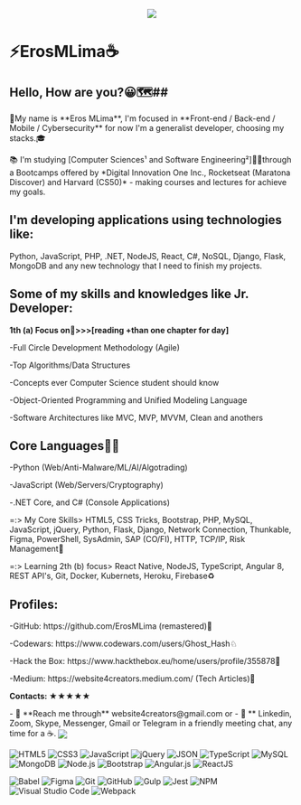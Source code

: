 <!-- Cover 
<p align="center">
	<img 
		alt=" " 
		loading="lazy" 
		src="./assets/Cover_GitHub.gif" 
		style="border-radius: 15px; box-shadow: 5px 5px 5px 5px rgba(0,0,0,.5);" 
		title="Eros MLima" 
	>
</p>  
#GoGoGo 🚀 🚀 🚀


<p align="center" >👨‍💻
    <img windth="470" src="https://blog.radware.com/wp-content/uploads/2020/06/traffic-juanjo-1536x768.jpg" style="width: 520px; height: 100px; margin: 0px;">
</p> 

-->


<p align="center">
    <img windth="470" src="https://i.pinimg.com/originals/30/b8/17/30b8174c6f1a07e0af9bcf41fec3a5f5.gif">
</p>

<h1>⚡️ErosMLima☕️</h1> 

## Hello, How are you?😀🗺️##
<p> </p>

<p>👨My name is **Eros MLima**, I'm focused in **Front-end / Back-end / Mobile / Cybersecurity** for now I'm a generalist developer, choosing my stacks.🎓</p>

<p>📚 I'm studying [Computer Sciences¹ and Software Engineering²]👨‍💻through a Bootcamps offered by *Digital Innovation One Inc., Rocketseat (Maratona Discover) and Harvard (CS50)* - making courses and lectures for achieve my goals. </p>

## I'm developing applications using technologies like:

<p>Python, JavaScript, PHP, .NET, NodeJS, React, C#, NoSQL, Django, Flask, MongoDB and any new technology that I need to finish my projects.</p>
<p> </p>

<!-- Skills -->

## Some of my skills and knowledges like Jr. Developer:

<!-- Skills -->
**1th (a) Focus on🎯>>>[reading +than one chapter for day]**
<p> </p>
<p>-Full Circle Development Methodology (Agile)</p>
<p>-Top Algorithms/Data Structures</p>
<p>-Concepts ever Computer Science student should know</p>
<p>-Object-Oriented Programming and Unified Modeling Language</p>
<p>-Software Architectures like MVC, MVP, MVVM, Clean and anothers</p>

<!-- Core Languages -->

## **Core Languages👨‍💻** ##
<p> </p>
<p>-Python (Web/Anti-Malware/ML/AI/Algotrading)</p>
<p>-JavaScript (Web/Servers/Cryptography)</p>
<p>-.NET Core, and C# (Console Applications)</p>
<p> </p>

<!-- Core Skills -->

<p> =:> My Core Skills> HTML5, CSS Tricks, Bootstrap, PHP, MySQL, JavaScript, jQuery, Python, Flask, Django, Network Connection, Thunkable, Figma, PowerShell, SysAdmin, SAP (CO/FI), HTTP, TCP/IP, Risk Management🐍</p>
<p> </p>

<!-- Learning -->

<p> =:> Learning 2th (b) focus> React Native, NodeJS, TypeScript, Angular 8, REST API's, Git, Docker, Kubernets, Heroku, Firebase♻️</p>


<!-- Extra Mile

<!--<p>Extra Mile (little researches), not my core skills yet:</p>-->

<!--<p>-Arch Linux, Kernel, NoSQL, Assembly, Go, Scala, Lisp, Regex, Swift🔰</p>-->
<!--<p>-Web and Mobile Frameworks, Ngnix, OracleDB, AWS, Azure, Apache Mesos, Terraform, Xampp, Redis</p>-->
<!--<p>-Xamarim, GatsbyJS, AdonisJS, MongoDB, Elastic, Ruby (Sinatra), Elixir (Phoenix), Rusty, Java (Kotlin)⚜️</p>-->
<!--<p>-DevOps, Tests QA, Pipelines, GitLab Ci, Jenkins CI, Continuous Integration, Continuous Inspection, Release🧪</p> -->

<p> </p>
<!-- Profiles-->

## Profiles:
<p>-GitHub: https://github.com/ErosMLima (remastered)🌟</p>
<p>-Codewars: https://www.codewars.com/users/Ghost_Hash♘</p>
<p>-Hack the Box: https://www.hackthebox.eu/home/users/profile/355878🕋</p>
<p>-Medium: https://website4creators.medium.com/ (Tech Articles)📝 </p>
<p> </p>
<!-- Contacts -->

**Contacts: ★★★★★**
<p> </p>
- 💬 **Reach me through** website4creators@gmail.com or
- 📲 ** Linkedin, Zoom, Skype, Messenger, Gmail or Telegram in a friendly meeting chat, any time for a ☕️.
<!-- Charts -->
<img src="https://github-readme-stats.vercel.app/api/top-langs/?username=ErosMLima&layout=compact&theme=jolly"
style="max-width:120%" align="center">
<p> </p>

<!-- Languages, libs and frameworks -->
<p align="left">
	<img alt="HTML5" src="https://img.shields.io/badge/-HTML-fff?style=plastic&logo=HTML5" title="HTML5" />
	<img alt="CSS3" src="https://img.shields.io/badge/-CSS-fff?style=plastic&logo=CSS3&logoColor=1572B6" title="CSS3" />
	<img alt="JavaScript" src="https://img.shields.io/badge/-JavaScript-fff?fff&style=plastic&logo=javascript&logoColor=f7ab00" title="JavaScript" />
	<img alt="jQuery" src="https://img.shields.io/badge/-jQuery-fff?style=plastic&logo=jquery&logoColor=4878a0" title="jQuery" />
	<img alt="JSON" src="https://img.shields.io/badge/-JSON-fff?style=plastic&logo=json&logoColor=1a1a1a" title="JSON" />
	<img alt="TypeScript" src="https://img.shields.io/badge/-TypeScript-fff?style=plastic&logo=typescript" title="TypeScript" />
	<img alt="MySQL" src="https://img.shields.io/badge/-MySQL-fff?style=plastic&logoColor=00758f&logo=mysql" title="MySQL" />
	<img alt="MongoDB" src="https://img.shields.io/badge/-MongoDB-fff?style=plastic&logoColor=009547&logo=mongodb" title="MongoDB" />
	<img alt="Node.js" src="https://img.shields.io/badge/-Node.js-fff?style=plastic&logoColor=fff&logo=node.js&logoColor=5B9856" title="Node.js" />
	<img alt="Bootstrap" src="https://img.shields.io/badge/-Bootstrap-fff?style=plastic&logo=bootstrap&logoColor=563D7C" title="Bootstrap" />
	<img alt="Angular.js" src="https://img.shields.io/badge/-Angular-fff?style=plastic&logo=angular&logoColor=af2d2f" title="Angular.js" />
	<img alt="ReactJS" src="https://img.shields.io/badge/-React-fff?style=plastic&logo=react&logoColor=18BCEE" title="ReactJS" />
</p>

<!-- Tools Front-end -->
<p align="left">
	<img alt="Babel" src="https://img.shields.io/badge/-Babel-fff?style=plastic&logo=babel" title="Babel" />
	<img alt="Figma" src="https://img.shields.io/badge/-Figma-fff?fff&style=plastic&logo=figma" title="Figma" />
	<img alt="Git" src="https://img.shields.io/badge/-Git-fff?style=plastic&logo=git" title="Git" />
	<img alt="GitHub" src="https://img.shields.io/badge/-GitHub-fff?style=plastic&logo=github&logoColor=333333" title="GitHub" />
	<img alt="Gulp" src="https://img.shields.io/badge/-Gulp-fff?style=plastic&logo=gulp" title="Gulp" />
	<img alt="Jest" src="https://img.shields.io/badge/-Jest-fff?style=plastic&logo=jest&logoColor=944058" title="Jest" />
	<img alt="NPM" src="https://img.shields.io/badge/-NPM-fff?style=plastic&logo=npm" title="NPM" />
	<img alt="Visual Studio Code" src="https://img.shields.io/badge/-Visual%20Studio%20Code-fff?style=plastic&logo=visual-studio-code&logoColor=007ACC" title="Visual Studio Code" />
	<img alt="Webpack" src="https://img.shields.io/badge/-Webpack-fff?style=plastic&logo=webpack&logoColor=1b74ba" title="Webpack" />
</p>
				
